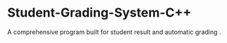 # Student-Grading-System-C++

A comprehensive program built for student result and automatic grading .
